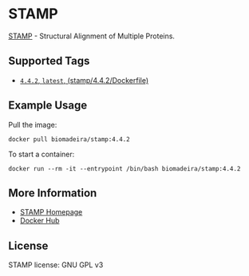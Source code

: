 # STAMP

[STAMP](http://www.compbio.dundee.ac.uk/downloads/stamp/) - Structural Alignment of Multiple Proteins.

## Supported Tags

- [`4.4.2`, `latest`, (stamp/4.4.2/Dockerfile)](https://github.com/biomadeira/dockerfiles/blob/master/stamp/4.4.2/Dockerfile)

## Example Usage

Pull the image:
```
docker pull biomadeira/stamp:4.4.2
```

To start a container:
```
docker run --rm -it --entrypoint /bin/bash biomadeira/stamp:4.4.2
```

## More Information

 * [STAMP Homepage](http://www.compbio.dundee.ac.uk/downloads/stamp/)
 * [Docker Hub](https://hub.docker.com/u/biomadeira/stamp)


## License

STAMP license: GNU GPL v3
